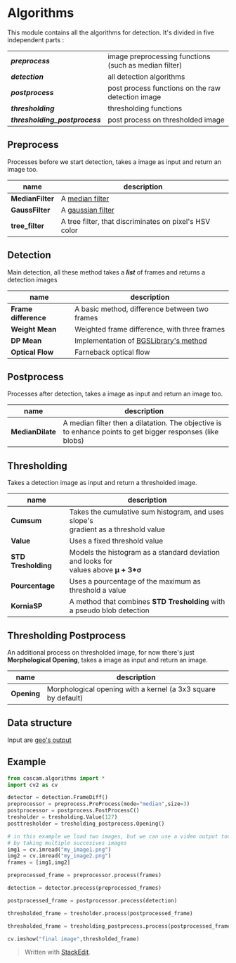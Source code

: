 # Algorithms
This module contains all the algorithms for detection.
It's divided in five independent parts :

|  |  |
|--|--|
| ***preprocess*** | image preprocessing functions (such as median filter)  |
| ***detection*** | all detection algorithms  |
| ***postprocess*** |  post process functions on the raw detection image  |
| ***thresholding*** | thresholding functions  |
| ***thresholding_postprocess*** | post process on thresholded image  |

## Preprocess

Processes before we start detection, takes a image as input and return an image too.

| name             | description                                                  |
| ---------------- | ------------------------------------------------------------ |
| **MedianFilter** | A [median filter](https://en.wikipedia.org/wiki/Median_filter) |
| **GaussFilter**  | A [gaussian filter](https://en.wikipedia.org/wiki/Gaussian_blur) |
| **tree_filter**  | A tree filter, that discriminates on pixel's HSV color       |

## Detection

Main detection, all these method takes a ***list*** of frames and returns a detection images

| name                 | description                                                  |
| -------------------- | ------------------------------------------------------------ |
| **Frame difference** | A basic method, difference between two frames                |
| **Weight Mean**      | Weighted frame difference, with three frames                 |
| **DP Mean**          | Implementation of [BGSLibrary's method](https://github.com/andrewssobral/bgslibrary/blob/master/src/algorithms/DPMean.cpp) |
| **Optical Flow**     | Farneback optical flow                                       |

## Postprocess

Processes after detection, takes a image as input and return an image too.

| name             | description                                                  |
| ---------------- | ------------------------------------------------------------ |
| **MedianDilate** | A median filter then a dilatation. The objective is to enhance points to get bigger responses (like blobs) |

## Thresholding

Takes a detection image as input and return a thresholded image.

| name                | description                                                  |
| ------------------- | ------------------------------------------------------------ |
| **Cumsum**          | Takes the cumulative sum histogram, and uses slope's<br>gradient as a threshold value |
| **Value**           | Uses a fixed threshold value                                 |
| **STD Tresholding** | Models the histogram as a standard deviation and looks for <br>values above **µ + 3*σ** |
| **Pourcentage**     | Uses a pourcentage of the maximum as threshold a value       |
| **KorniaSP**        | A method that combines **STD Tresholding** with a pseudo blob detection |

## Thresholding Postprocess

An additional process on thresholded image, for now there's just **Morphological Opening**, takes a image as input and return an image.

| name        | description                                                  |
| ----------- | ------------------------------------------------------------ |
| **Opening** | Morphological opening with a kernel (a 3x3 square by default) |

## Data structure

Input are [geo's output](../geo/readme.md)

## Example

```python
from coscam.algorithms import * 
import cv2 as cv

detector = detection.FrameDiff()
preprocessor = preprocess.PreProcess(mode="median",size=3)
postprocessor = postprocess.PostProcessC()
tresholder = tresholding.Value(127)
posttresholder = tresholding_postprocess.Opening()

# in this example we load two images, but we can use a video output too
# by taking multiple succesives images 
img1 = cv.imread("my_image1.png")
img2 = cv.imread("my_image2.png")
frames = [img1,img2]

preprocessed_frame = preprocessor.process(frames)

detection = detector.process(preprocessed_frames)

postprocessed_frame = postprocessor.process(detection)

thresholded_frame = tresholder.process(postprocessed_frame)

thresholded_frame = tresholding_postprocess.process(postprocessed_frame)

cv.imshow("final image",thresholded_frame)
```



> Written with [StackEdit](https://stackedit.io/).
